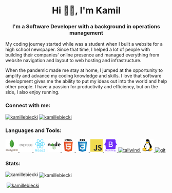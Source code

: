 <h1 align="center">Hi 👋🏻, I'm Kamil</h1>
<h3 align="center"> I'm a Software Developer with a background in operations management</h3>

<p> My coding journey started while was a student when I built a website for a high school newspaper. Since that time, I helped a lot of people with building their companies' online presence and managed everything from website navigation and layout to web hosting and infrastructure. </p>
<p>When the pandemic made me stay at home, I jumped at the opportunity to amplify and advance my coding knowledge and skills. I love that software development gives me the ability to put my ideas out into the world and help other people. I have a passion for productivity and efficiency, but on the side, I also enjoy running.</p>

<h3 align="left">Connect with me:</h3>
<p align="left">
<a href="https://twitter.com/kamillebiecki" target="_blank"><img align="center" src="https://raw.githubusercontent.com/rahuldkjain/github-profile-readme-generator/master/src/images/icons/Social/twitter.svg" alt="kamillebiecki" height="30" width="40" /></a> <a href="https://linkedin.com/in/kamillebiecki" target="_blank"><img align="center" src="https://raw.githubusercontent.com/rahuldkjain/github-profile-readme-generator/master/src/images/icons/Social/linked-in-alt.svg" alt="kamillebiecki" height="30" width="40" /></a>
</p>

<h3 align="left">Languages and Tools:</h3>
<p align="left"> 
<a href="https://www.mongodb.com/" target="_blank" rel="noreferrer"> <img src="https://raw.githubusercontent.com/devicons/devicon/master/icons/mongodb/mongodb-original-wordmark.svg" alt="mongodb" width="40" height="40"/> </a><a href="https://expressjs.com" target="_blank" rel="noreferrer"> <img src="https://raw.githubusercontent.com/devicons/devicon/master/icons/express/express-original-wordmark.svg" alt="express" width="40" height="40"/></a><a href="https://reactjs.org/" target="_blank" rel="noreferrer"> <img src="https://raw.githubusercontent.com/devicons/devicon/master/icons/react/react-original-wordmark.svg" alt="react" width="40" height="40"/></a> <a href="https://nodejs.org" target="_blank" rel="noreferrer"> <img src="https://raw.githubusercontent.com/devicons/devicon/master/icons/nodejs/nodejs-original-wordmark.svg" alt="nodejs" width="40" height="40"/></a><a href="https://www.w3.org/html/" target="_blank" rel="noreferrer"> <img src="https://raw.githubusercontent.com/devicons/devicon/master/icons/html5/html5-original-wordmark.svg" alt="html5" width="40" height="40"/> </a><a href="https://www.w3schools.com/css/" target="_blank" rel="noreferrer"><img src="https://raw.githubusercontent.com/devicons/devicon/master/icons/css3/css3-original-wordmark.svg" alt="css3" width="40" height="40"/> </a><a href="https://developer.mozilla.org/en-US/docs/Web/JavaScript" target="_blank" rel="noreferrer"> <img src="https://raw.githubusercontent.com/devicons/devicon/master/icons/javascript/javascript-original.svg" alt="javascript" width="40" height="40"/> </a><a href="https://getbootstrap.com" target="_blank" rel="noreferrer"> <img src="https://raw.githubusercontent.com/devicons/devicon/master/icons/bootstrap/bootstrap-plain-wordmark.svg" alt="bootstrap" width="40" height="40"/> </a><a href="https://tailwindcss.com/" target="_blank" rel="noreferrer"> <img src="https://www.vectorlogo.zone/logos/tailwindcss/tailwindcss-icon.svg" alt="tailwind" width="40" height="40"/> </a><a href="https://www.linux.org/" target="_blank" rel="noreferrer"> <img src="https://raw.githubusercontent.com/devicons/devicon/master/icons/linux/linux-original.svg" alt="linux" width="40" height="40"/> </a><a href="https://git-scm.com/" target="_blank" rel="noreferrer"> <img src="https://www.vectorlogo.zone/logos/git-scm/git-scm-icon.svg" alt="git" width="40" height="40"/> </a></p>

<h3 align="left">Stats:</h3>
<p><img align="left" src="https://github-readme-stats.vercel.app/api/top-langs?username=kamillebiecki&show_icons=true&locale=en&layout=compact" alt="kamillebiecki" /></p>

<p>&nbsp;<img align="center" src="https://github-readme-stats.vercel.app/api?username=kamillebiecki&show_icons=true&locale=en" alt="kamillebiecki" /></p>

<p>&nbsp;<a href="https://www.codewars.com/users/KamilLebiecki/" target="_blank"><img align="center" src="https://www.codewars.com/users/KamilLebiecki/badges/large?theme=light" alt="kamillebiecki" /></a></p>
